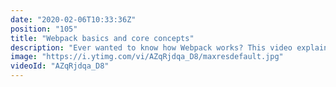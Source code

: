 ```yaml
---
date: "2020-02-06T10:33:36Z"
position: "105"
title: "Webpack basics and core concepts"
description: "Ever wanted to know how Webpack works? This video explains its core concepts. I decided to do this because many people think Webpack is like a unicorn that uses rainbows and magic to do its job. But actually, Webpack is not that hard to understand once you have an overview of its feature set.\n\nAfter watching this video you will be ready to roll your own custom configuration! This insight should help you make decisions on how to bundle and optimize your application for production. \n\nPrevious video: https://youtu.be/WExoF1TFI04\n\nFollow me here:\nWebsite: https://timbenniks.nl/\nTwitter: https://twitter.com/timbenniks\nGithub: https://github.com/timbenniks"
image: "https://i.ytimg.com/vi/AZqRjdqa_D8/maxresdefault.jpg"
videoId: "AZqRjdqa_D8"
---
```


